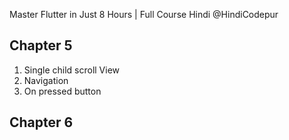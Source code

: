 Master Flutter in Just 8 Hours | Full Course Hindi @HindiCodepur

## Chapter 5
1. Single child scroll View
2. Navigation
3. On pressed button

## Chapter 6
